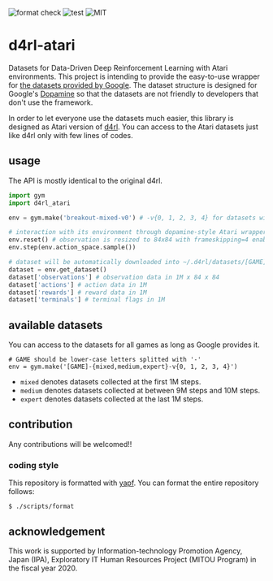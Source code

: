 ![format check](https://github.com/takuseno/d4rl-atari/workflows/format%20check/badge.svg)
![test](https://github.com/takuseno/d4rl-atari/workflows/test/badge.svg)
![MIT](https://img.shields.io/badge/license-MIT-blue)

# d4rl-atari
Datasets for Data-Driven Deep Reinforcement Learning with Atari environments.
This project is intending to provide the easy-to-use wrapper for
[the datasets provided by Google](https://research.google/tools/datasets/dqn-replay/).
The dataset structure is designed for Google's [Dopamine](https://github.com/google/dopamine)
so that the datasets are not friendly to developers that don't use the framework.

In order to let everyone use the datasets much easier, this library is designed
as Atari version of [d4rl](https://github.com/rail-berkeley/d4rl).
You can access to the Atari datasets just like d4rl only with few lines of codes.

## usage
The API is mostly identical to the original d4rl.
```py
import gym
import d4rl_atari

env = gym.make('breakout-mixed-v0') # -v{0, 1, 2, 3, 4} for datasets with the other random seeds

# interaction with its environment through dopamine-style Atari wrapper
env.reset() # observation is resized to 84x84 with frameskipping=4 enabled
env.step(env.action_space.sample())

# dataset will be automatically downloaded into ~/.d4rl/datasets/[GAME]/[INDEX]/[EPOCH]
dataset = env.get_dataset()
dataset['observations'] # observation data in 1M x 84 x 84
dataset['actions'] # action data in 1M
dataset['rewards'] # reward data in 1M
dataset['terminals'] # terminal flags in 1M
```

## available datasets
You can access to the datasets for all games as long as Google provides it.

```
# GAME should be lower-case letters splitted with '-'
env = gym.make('[GAME]-{mixed,medium,expert}-v{0, 1, 2, 3, 4}')
```

- `mixed` denotes datasets collected at the first 1M steps.
- `medium` denotes datasets collected at between 9M steps and 10M steps.
- `expert` denotes datasets collected at the last 1M steps.


## contribution
Any contributions will be welcomed!!

### coding style
This repository is formatted with [yapf](https://github.com/google/yapf).
You can format the entire repository follows:
```
$ ./scripts/format
```

## acknowledgement
This work is supported by Information-technology Promotion Agency, Japan
(IPA), Exploratory IT Human Resources Project (MITOU Program) in the fiscal
year 2020.
